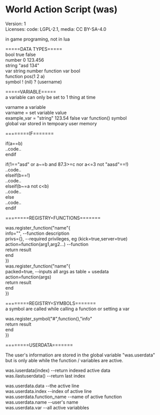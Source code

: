 # World Action Script (was)  
Version: 1  
Licenses: code: LGPL-2.1, media: CC BY-SA-4.0

in game programing, not in lua


=====DATA TYPES=====  
bool		true	false  
number		0	123.456  
string		"asd 134"  
var		string	number	function	var	bool  
function		pos(1 2 a)  
symbol		! (nil) ? (username)  

=====VARIABLE=====  
a variable can only be set to 1 thing at time  

varname		a variable  
varname =	set variable value  
example_var =	"string" 123.54 false var function() symbol  
global var		stored in tempoary user memory  

========IF=======

if(a==b)  
	..code..  
endif  

if(1=="asd" or a~=b and 87.3>=c nor a<=3 not "aasd"==!)  
	..code..  
elseif(b==!)  
	..code..  
elseif(b~=a not c<b)  
	..code..  
else  
	..code..  
endif  

========REGISTRY=FUNCTIONS=======

was.register_function("name"{  
	info="",			--function description  
	privs={},			--required privileges, eg (kick=true,server=true)  
	action=function(arg1,arg2...)	--function  
		return result  
	end  
})  
was.register_function("name"{  
	packed=true,		--inputs all args as table + usedata  
	action=function(args)  
		return result  
	end  
})  

========REGISTRY=SYMBOLS=======  
a symbol are called while calling a function or setting a var  

was.register_symbol("#",function(),"info"  
		return result  
	end  
})  

========USERDATA=======

The user's information are stored in the global variable "was.userdata"  
but is only able while the function / variables are active.  

was.iuserdata(index)	--return indexed active data  
was.ilastuserdata()		--return last index  

was.userdata.data		--the active line  
was.userdata.index		--index of active line  
was.userdata.function_name	--name of active function  
was.userdata.name		--user's name  
was.userdata.var		--all active variabbles  
